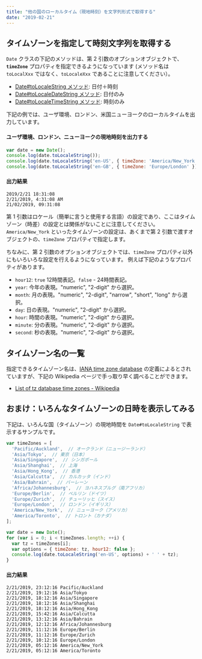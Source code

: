 ```yaml
---
title: "他の国のローカルタイム（現地時刻）を文字列形式で取得する"
date: "2019-02-21"
---
```


タイムゾーンを指定して時刻文字列を取得する
----

`Date` クラスの下記のメソッドは、第 2 引数のオプションオブジェクトで、**`timeZone`** プロパティを指定できるようになっています (メソッド名は `toLocalXxx` ではなく、`toLocaleXxx` であることに注意してください）。


- [Date#toLocaleString メソッド](https://developer.mozilla.org/ja/docs/Web/JavaScript/Reference/Global_Objects/Date/toLocaleString): 日付＋時刻
- [Date#toLocaleDateString メソッド](https://developer.mozilla.org/ja/docs/Web/JavaScript/Reference/Global_Objects/Date/toLocaleDateString): 日付のみ
- [Date#toLocaleTimeString メソッド](https://developer.mozilla.org/ja/docs/Web/JavaScript/Reference/Global_Objects/Date/toLocaleDateString): 時刻のみ

下記の例では、ユーザ環境、ロンドン、米国ニューヨークのローカルタイムを出力しています。

#### ユーザ環境、ロンドン、ニューヨークの現地時刻を出力する

~~~ javascript
var date = new Date();
console.log(date.toLocaleString());
console.log(date.toLocaleString('en-US', { timeZone: 'America/New_York' }));
console.log(date.toLocaleString('en-GB', { timeZone: 'Europe/London' }));
~~~

#### 出力結果

~~~
2019/2/21 18:31:08
2/21/2019, 4:31:08 AM
21/02/2019, 09:31:08
~~~

第 1 引数はロケール（簡単に言うと使用する言語）の設定であり、ここはタイムゾーン（時差）の設定とは関係がないことに注意してください。
`America/New_York` といったタイムゾーンの設定は、あくまで第 2 引数で渡すオブジェクトの、`timeZone` プロパティで指定します。

ちなみに、第 2 引数のオプションオブジェクトでは、`timeZone` プロパティ以外にもいろいろな設定を行えるようになっています。
例えば下記のようなプロパティがあります。

- `hour12`: `true` 12時間表記。`false` - 24時間表記。
- `year`: 今年の表現。"numeric", "2-digit" から選択。
- `month`: 月の表現。"numeric", "2-digit", "narrow", "short", "long" から選択。
- `day`: 日の表現。"numeric", "2-digit" から選択。
- `hour`: 時間の表現。"numeric", "2-digit" から選択。
- `minute`: 分の表現。"numeric", "2-digit" から選択。
- `second`: 秒の表現。"numeric", "2-digit" から選択。


タイムゾーン名の一覧
----

指定できるタイムゾーン名は、[IANA time zone database](https://www.iana.org/time-zones) の定義によるとされていますが、下記の Wikipedia ページで手っ取り早く調べることができます。

- [List of tz database time zones - Wikipedia](https://en.wikipedia.org/wiki/List_of_tz_database_time_zones)


おまけ：いろんなタイムゾーンの日時を表示してみる
----

下記は、いろんな国（タイムゾーン）の現地時間を `Date#toLocaleString` で表示するサンプルです。

~~~ javascript
var timeZones = [
  'Pacific/Auckland',  // オークランド（ニュージーランド）
  'Asia/Tokyo',  // 東京（日本）
  'Asia/Singapore',  // シンガポール
  'Asia/Shanghai',  // 上海
  'Asia/Hong_Kong',  // 香港
  'Asia/Calcutta',  // カルカッタ（インド）
  'Asia/Bahrain',  // バーレーン
  'Africa/Johannesburg',  // ヨハネスブルグ（南アフリカ）
  'Europe/Berlin',  // ベルリン（ドイツ）
  'Europe/Zurich',  // チューリッヒ（スイス）
  'Europe/London',  // ロンドン（イギリス）
  'America/New_York',  // ニューヨーク（アメリカ）
  'America/Toronto',  // トロント（カナダ）
];

var date = new Date();
for (var i = 0; i < timeZones.length; ++i) {
  var tz = timeZones[i];
  var options = { timeZone: tz, hour12: false };
  console.log(date.toLocaleString('en-US', options) + ' ' + tz);
}
~~~

#### 出力結果

~~~
2/21/2019, 23:12:16 Pacific/Auckland
2/21/2019, 19:12:16 Asia/Tokyo
2/21/2019, 18:12:16 Asia/Singapore
2/21/2019, 18:12:16 Asia/Shanghai
2/21/2019, 18:12:16 Asia/Hong_Kong
2/21/2019, 15:42:16 Asia/Calcutta
2/21/2019, 13:12:16 Asia/Bahrain
2/21/2019, 12:12:16 Africa/Johannesburg
2/21/2019, 11:12:16 Europe/Berlin
2/21/2019, 11:12:16 Europe/Zurich
2/21/2019, 10:12:16 Europe/London
2/21/2019, 05:12:16 America/New_York
2/21/2019, 05:12:16 America/Toronto
~~~

